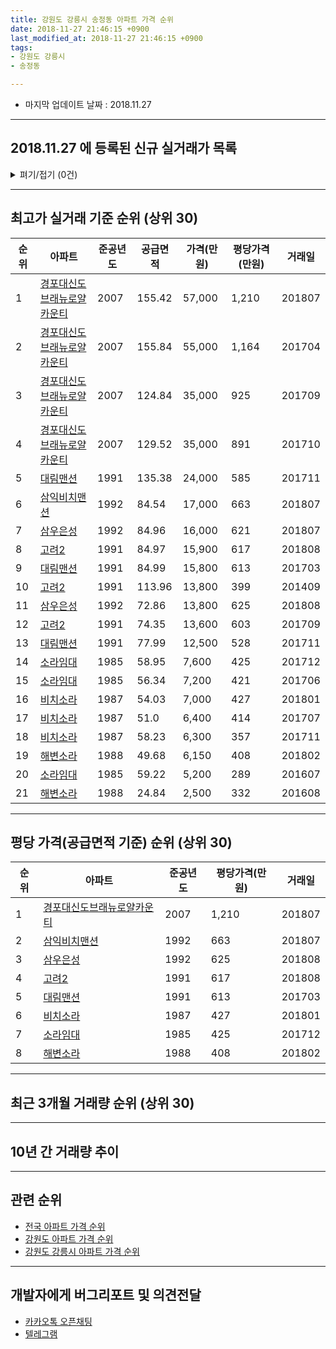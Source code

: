 ```yaml
---
title: 강원도 강릉시 송정동 아파트 가격 순위
date: 2018-11-27 21:46:15 +0900
last_modified_at: 2018-11-27 21:46:15 +0900
tags:
- 강원도 강릉시
- 송정동

---
```


* 마지막 업데이트 날짜 : 2018.11.27

---

## 2018.11.27 에 등록된 신규 실거래가 목록

<details>
<summary>펴기/접기 (0건)</summary>
<div markdown="1">

|아파트|준공년도|공급면적|가격(만원)|평당가격(만원)|거래일|
|---|---|---|---|---|---|
|없음||||||


</div>
</details>

---

## 최고가 실거래 기준 순위 (상위 30)


|순위|아파트|준공년도|공급면적|가격(만원)|평당가격(만원)|거래일|
|---|---|---|---|---|---|---|
|1|[경포대신도브래뉴로얄카운티](https://search.naver.com/search.naver?query=%EA%B0%95%EC%9B%90%EB%8F%84+%EA%B0%95%EB%A6%89%EC%8B%9C+%EC%86%A1%EC%A0%95%EB%8F%99+%EA%B2%BD%ED%8F%AC%EB%8C%80%EC%8B%A0%EB%8F%84%EB%B8%8C%EB%9E%98%EB%89%B4%EB%A1%9C%EC%96%84%EC%B9%B4%EC%9A%B4%ED%8B%B0)|2007|155.42|57,000|1,210|201807|
|2|[경포대신도브래뉴로얄카운티](https://search.naver.com/search.naver?query=%EA%B0%95%EC%9B%90%EB%8F%84+%EA%B0%95%EB%A6%89%EC%8B%9C+%EC%86%A1%EC%A0%95%EB%8F%99+%EA%B2%BD%ED%8F%AC%EB%8C%80%EC%8B%A0%EB%8F%84%EB%B8%8C%EB%9E%98%EB%89%B4%EB%A1%9C%EC%96%84%EC%B9%B4%EC%9A%B4%ED%8B%B0)|2007|155.84|55,000|1,164|201704|
|3|[경포대신도브래뉴로얄카운티](https://search.naver.com/search.naver?query=%EA%B0%95%EC%9B%90%EB%8F%84+%EA%B0%95%EB%A6%89%EC%8B%9C+%EC%86%A1%EC%A0%95%EB%8F%99+%EA%B2%BD%ED%8F%AC%EB%8C%80%EC%8B%A0%EB%8F%84%EB%B8%8C%EB%9E%98%EB%89%B4%EB%A1%9C%EC%96%84%EC%B9%B4%EC%9A%B4%ED%8B%B0)|2007|124.84|35,000|925|201709|
|4|[경포대신도브래뉴로얄카운티](https://search.naver.com/search.naver?query=%EA%B0%95%EC%9B%90%EB%8F%84+%EA%B0%95%EB%A6%89%EC%8B%9C+%EC%86%A1%EC%A0%95%EB%8F%99+%EA%B2%BD%ED%8F%AC%EB%8C%80%EC%8B%A0%EB%8F%84%EB%B8%8C%EB%9E%98%EB%89%B4%EB%A1%9C%EC%96%84%EC%B9%B4%EC%9A%B4%ED%8B%B0)|2007|129.52|35,000|891|201710|
|5|[대림맨션](https://search.naver.com/search.naver?query=%EA%B0%95%EC%9B%90%EB%8F%84+%EA%B0%95%EB%A6%89%EC%8B%9C+%EC%86%A1%EC%A0%95%EB%8F%99+%EB%8C%80%EB%A6%BC%EB%A7%A8%EC%85%98)|1991|135.38|24,000|585|201711|
|6|[삼익비치맨션](https://search.naver.com/search.naver?query=%EA%B0%95%EC%9B%90%EB%8F%84+%EA%B0%95%EB%A6%89%EC%8B%9C+%EC%86%A1%EC%A0%95%EB%8F%99+%EC%82%BC%EC%9D%B5%EB%B9%84%EC%B9%98%EB%A7%A8%EC%85%98)|1992|84.54|17,000|663|201807|
|7|[삼우은성](https://search.naver.com/search.naver?query=%EA%B0%95%EC%9B%90%EB%8F%84+%EA%B0%95%EB%A6%89%EC%8B%9C+%EC%86%A1%EC%A0%95%EB%8F%99+%EC%82%BC%EC%9A%B0%EC%9D%80%EC%84%B1)|1992|84.96|16,000|621|201807|
|8|[고려2](https://search.naver.com/search.naver?query=%EA%B0%95%EC%9B%90%EB%8F%84+%EA%B0%95%EB%A6%89%EC%8B%9C+%EC%86%A1%EC%A0%95%EB%8F%99+%EA%B3%A0%EB%A0%A42)|1991|84.97|15,900|617|201808|
|9|[대림맨션](https://search.naver.com/search.naver?query=%EA%B0%95%EC%9B%90%EB%8F%84+%EA%B0%95%EB%A6%89%EC%8B%9C+%EC%86%A1%EC%A0%95%EB%8F%99+%EB%8C%80%EB%A6%BC%EB%A7%A8%EC%85%98)|1991|84.99|15,800|613|201703|
|10|[고려2](https://search.naver.com/search.naver?query=%EA%B0%95%EC%9B%90%EB%8F%84+%EA%B0%95%EB%A6%89%EC%8B%9C+%EC%86%A1%EC%A0%95%EB%8F%99+%EA%B3%A0%EB%A0%A42)|1991|113.96|13,800|399|201409|
|11|[삼우은성](https://search.naver.com/search.naver?query=%EA%B0%95%EC%9B%90%EB%8F%84+%EA%B0%95%EB%A6%89%EC%8B%9C+%EC%86%A1%EC%A0%95%EB%8F%99+%EC%82%BC%EC%9A%B0%EC%9D%80%EC%84%B1)|1992|72.86|13,800|625|201808|
|12|[고려2](https://search.naver.com/search.naver?query=%EA%B0%95%EC%9B%90%EB%8F%84+%EA%B0%95%EB%A6%89%EC%8B%9C+%EC%86%A1%EC%A0%95%EB%8F%99+%EA%B3%A0%EB%A0%A42)|1991|74.35|13,600|603|201709|
|13|[대림맨션](https://search.naver.com/search.naver?query=%EA%B0%95%EC%9B%90%EB%8F%84+%EA%B0%95%EB%A6%89%EC%8B%9C+%EC%86%A1%EC%A0%95%EB%8F%99+%EB%8C%80%EB%A6%BC%EB%A7%A8%EC%85%98)|1991|77.99|12,500|528|201711|
|14|[소라임대](https://search.naver.com/search.naver?query=%EA%B0%95%EC%9B%90%EB%8F%84+%EA%B0%95%EB%A6%89%EC%8B%9C+%EC%86%A1%EC%A0%95%EB%8F%99+%EC%86%8C%EB%9D%BC%EC%9E%84%EB%8C%80)|1985|58.95|7,600|425|201712|
|15|[소라임대](https://search.naver.com/search.naver?query=%EA%B0%95%EC%9B%90%EB%8F%84+%EA%B0%95%EB%A6%89%EC%8B%9C+%EC%86%A1%EC%A0%95%EB%8F%99+%EC%86%8C%EB%9D%BC%EC%9E%84%EB%8C%80)|1985|56.34|7,200|421|201706|
|16|[비치소라](https://search.naver.com/search.naver?query=%EA%B0%95%EC%9B%90%EB%8F%84+%EA%B0%95%EB%A6%89%EC%8B%9C+%EC%86%A1%EC%A0%95%EB%8F%99+%EB%B9%84%EC%B9%98%EC%86%8C%EB%9D%BC)|1987|54.03|7,000|427|201801|
|17|[비치소라](https://search.naver.com/search.naver?query=%EA%B0%95%EC%9B%90%EB%8F%84+%EA%B0%95%EB%A6%89%EC%8B%9C+%EC%86%A1%EC%A0%95%EB%8F%99+%EB%B9%84%EC%B9%98%EC%86%8C%EB%9D%BC)|1987|51.0|6,400|414|201707|
|18|[비치소라](https://search.naver.com/search.naver?query=%EA%B0%95%EC%9B%90%EB%8F%84+%EA%B0%95%EB%A6%89%EC%8B%9C+%EC%86%A1%EC%A0%95%EB%8F%99+%EB%B9%84%EC%B9%98%EC%86%8C%EB%9D%BC)|1987|58.23|6,300|357|201711|
|19|[해변소라](https://search.naver.com/search.naver?query=%EA%B0%95%EC%9B%90%EB%8F%84+%EA%B0%95%EB%A6%89%EC%8B%9C+%EC%86%A1%EC%A0%95%EB%8F%99+%ED%95%B4%EB%B3%80%EC%86%8C%EB%9D%BC)|1988|49.68|6,150|408|201802|
|20|[소라임대](https://search.naver.com/search.naver?query=%EA%B0%95%EC%9B%90%EB%8F%84+%EA%B0%95%EB%A6%89%EC%8B%9C+%EC%86%A1%EC%A0%95%EB%8F%99+%EC%86%8C%EB%9D%BC%EC%9E%84%EB%8C%80)|1985|59.22|5,200|289|201607|
|21|[해변소라](https://search.naver.com/search.naver?query=%EA%B0%95%EC%9B%90%EB%8F%84+%EA%B0%95%EB%A6%89%EC%8B%9C+%EC%86%A1%EC%A0%95%EB%8F%99+%ED%95%B4%EB%B3%80%EC%86%8C%EB%9D%BC)|1988|24.84|2,500|332|201608|


---

## 평당 가격(공급면적 기준) 순위 (상위 30)


|순위|아파트|준공년도|평당가격(만원)|거래일|
|---|---|---|---|---|
|1|[경포대신도브래뉴로얄카운티](https://search.naver.com/search.naver?query=%EA%B0%95%EC%9B%90%EB%8F%84+%EA%B0%95%EB%A6%89%EC%8B%9C+%EC%86%A1%EC%A0%95%EB%8F%99+%EA%B2%BD%ED%8F%AC%EB%8C%80%EC%8B%A0%EB%8F%84%EB%B8%8C%EB%9E%98%EB%89%B4%EB%A1%9C%EC%96%84%EC%B9%B4%EC%9A%B4%ED%8B%B0)|2007|1,210|201807|
|2|[삼익비치맨션](https://search.naver.com/search.naver?query=%EA%B0%95%EC%9B%90%EB%8F%84+%EA%B0%95%EB%A6%89%EC%8B%9C+%EC%86%A1%EC%A0%95%EB%8F%99+%EC%82%BC%EC%9D%B5%EB%B9%84%EC%B9%98%EB%A7%A8%EC%85%98)|1992|663|201807|
|3|[삼우은성](https://search.naver.com/search.naver?query=%EA%B0%95%EC%9B%90%EB%8F%84+%EA%B0%95%EB%A6%89%EC%8B%9C+%EC%86%A1%EC%A0%95%EB%8F%99+%EC%82%BC%EC%9A%B0%EC%9D%80%EC%84%B1)|1992|625|201808|
|4|[고려2](https://search.naver.com/search.naver?query=%EA%B0%95%EC%9B%90%EB%8F%84+%EA%B0%95%EB%A6%89%EC%8B%9C+%EC%86%A1%EC%A0%95%EB%8F%99+%EA%B3%A0%EB%A0%A42)|1991|617|201808|
|5|[대림맨션](https://search.naver.com/search.naver?query=%EA%B0%95%EC%9B%90%EB%8F%84+%EA%B0%95%EB%A6%89%EC%8B%9C+%EC%86%A1%EC%A0%95%EB%8F%99+%EB%8C%80%EB%A6%BC%EB%A7%A8%EC%85%98)|1991|613|201703|
|6|[비치소라](https://search.naver.com/search.naver?query=%EA%B0%95%EC%9B%90%EB%8F%84+%EA%B0%95%EB%A6%89%EC%8B%9C+%EC%86%A1%EC%A0%95%EB%8F%99+%EB%B9%84%EC%B9%98%EC%86%8C%EB%9D%BC)|1987|427|201801|
|7|[소라임대](https://search.naver.com/search.naver?query=%EA%B0%95%EC%9B%90%EB%8F%84+%EA%B0%95%EB%A6%89%EC%8B%9C+%EC%86%A1%EC%A0%95%EB%8F%99+%EC%86%8C%EB%9D%BC%EC%9E%84%EB%8C%80)|1985|425|201712|
|8|[해변소라](https://search.naver.com/search.naver?query=%EA%B0%95%EC%9B%90%EB%8F%84+%EA%B0%95%EB%A6%89%EC%8B%9C+%EC%86%A1%EC%A0%95%EB%8F%99+%ED%95%B4%EB%B3%80%EC%86%8C%EB%9D%BC)|1988|408|201802|


---

## 최근 3개월 거래량 순위 (상위 30)


<div style="width:100%;">
    <canvas id="deal_count_ranking" height="65"></canvas>
</div>


<script>
new Chart(document.getElementById("deal_count_ranking"), {
    type: 'horizontalBar',
    data: {
        labels: ['삼우은성', '경포대신도브래뉴로얄카운티', '삼익비치맨션', '대림맨션', '고려2'],
        datasets: [{
            label: '실거래 수',
            data: [5, 3, 2, 1, 1],
            borderColor: "rgba(255, 0, 128, 1)",
            backgroundColor: "rgba(255, 0, 128, 0.5)",
            fill: false,
        }]
    },
    options: {
        responsive: true,
        title: {
            display: true,
            text: '최근 3개월 거래량 순위'
        },
        tooltips: {
            mode: 'index',
            intersect: false,
            callbacks: {
                title: function(tooltipItems, data) {
                    return "실거래 수:";
                },
                label: function(tooltipItem, data) {
                    return data.labels[tooltipItem.index] + ": " + tooltipItem.xLabel;
                }
            }
        },
        hover: {
            mode: 'nearest',
            intersect: true
        },
        scales: {
            xAxes: [{
                display: true,
                scaleLabel: {
                    display: true,
                    labelString: '실거래 수'
                },
                ticks: {
                    suggestedMin: 0,
                }
            }],
            yAxes: [{
                display: true,
                ticks: {
                    autoSkip: false,
                    callback: function(value, index, values) {
                        if (value.length > 10)
                            return value.substr(0, 8) + "...";
                        else
                            return value;
                    }
                },
                scaleLabel: {
                    display: false,
                }
            }]
        }
    }
});

</script>


---

## 10년 간 거래량 추이


<div style="width:100%;">
    <canvas id="deal_progress" height="300"></canvas>
</div>

<script>
new Chart(document.getElementById("deal_progress"), {
    type: 'line',
    data: {
        labels: ['200811','200812','200901','200902','200903','200904','200905','200906','200907','200908','200909','200910','200911','200912','201001','201002','201003','201004','201005','201006','201007','201008','201009','201010','201011','201012','201101','201102','201103','201104','201105','201106','201107','201108','201109','201110','201111','201112','201201','201202','201203','201204','201205','201206','201207','201208','201209','201210','201211','201212','201301','201302','201303','201304','201305','201306','201307','201308','201309','201310','201311','201312','201401','201402','201403','201404','201405','201406','201407','201408','201409','201410','201411','201412','201501','201502','201503','201504','201505','201506','201507','201508','201509','201510','201511','201512','201601','201602','201603','201604','201605','201606','201607','201608','201609','201610','201611','201612','201701','201702','201703','201704','201705','201706','201707','201708','201709','201710','201711','201712','201801','201802','201803','201804','201805','201806','201807','201808','201809','201810','201811'],
        datasets: [{
            label: '실거래 수',
            pointRadius: 1,
            data: [32, 2, 3, 10, 4, 2, 7, 6, 3, 3, 8, 7, 6, 4, 5, 5, 10, 5, 6, 22, 6, 6, 6, 13, 9, 7, 5, 7, 8, 8, 6, 10, 8, 7, 7, 4, 6, 9, 5, 3, 10, 7, 4, 3, 5, 2, 7, 3, 4, 3, 3, 7, 7, 4, 11, 5, 5, 5, 4, 4, 5, 5, 7, 5, 7, 9, 3, 6, 3, 4, 8, 3, 5, 2, 7, 7, 11, 14, 8, 7, 9, 6, 10, 5, 6, 5, 4, 8, 8, 6, 2, 5, 5, 4, 6, 4, 6, 3, 6, 3, 8, 4, 7, 2, 6, 2, 11, 8, 12, 4, 4, 2, 1, 4, 1, 5, 7, 6, 6, 6, 0],
            borderColor: "rgba(255, 201, 14, 1)",
            backgroundColor: "rgba(255, 201, 14, 0.5)",
            fill: true,
        }]
    },
    options: {
        responsive: true,
        title: {
            display: true,
            text: '10년간 거래량 추이'
        },
        tooltips: {
            mode: 'index',
            intersect: false,
        },
        hover: {
            mode: 'nearest',
            intersect: true
        },
        scales: {
            xAxes: [{
                display: true,
                scaleLabel: {
                    display: true,
                    labelString: '년/월'
                }
            }],
            yAxes: [{
                display: true,
                ticks: {
                    suggestedMin: 0,
                },
                scaleLabel: {
                    display: true,
                    labelString: '실거래 수'
                }
            }]
        }
    }
});

</script>


---

## 관련 순위

- [전국 아파트 가격 순위](https://inasie.github.io/apt-ranking/전국)
- [강원도 아파트 가격 순위](https://inasie.github.io/apt-ranking/강원도)
- [강원도 강릉시 아파트 가격 순위](https://inasie.github.io/apt-ranking/강원도-강릉시)


---

## 개발자에게 버그리포트 및 의견전달

- [카카오톡 오픈채팅](https://open.kakao.com/o/gLJUAP4)
- [텔레그램](https://t.me/inasie)

